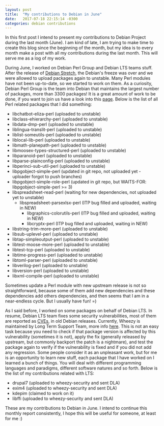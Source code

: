 ```yaml
---
layout: post
title:  "My contributions to Debian in June"
date:   2017-07-18 22:15:14 -0300
categories: debian contributions
---
```


In this first post I intend to present my contributions to Debian Project
during the last month (June). I am kind of late, I am trying to make time to
create this blog since the beginning of the month, but my idea is to every
month make a post with all my contributions during the last month. This will
serve me as a log of my work.

During June, I worked on Debian Perl Group and Debian LTS teams stuff. After
the release of [Debian Stretch](https://www.debian.org/News/2017/20170617),
the Debian's freeze was over and we were allowed to upload packages again to
unstable. Many Perl modules have not been up-to-date, so we started to work on
them. As a curiosity, Debian Perl Group is the team into Debian that maintains
the largest number of packages, more than 3300 packages! It is a great amount
of work to be done, if you want to join us have a look into this
[page](https://wiki.debian.org/Teams/DebianPerlGroup/Welcome). Below is the
list of all Perl related packages that I did something:

* libchatbot-eliza-perl (uploaded to unstable)
* libclass-ehierarchy-perl (uploaded to unstable)
* libdata-dmp-perl (uploaded to unstable)
* liblingua-translit-perl (uploaded to unstable)
* liblist-someutils-perl (uploaded to unstable)
* liblocal-lib-perl (uploaded to unstable)
* libmath-planepath-perl (uploaded to unstable)
* libmoosex-types-structured-perl (uploaded to unstable)
* libparanoid-perl (uploaded to unstable)
* libparse-plainconfig-perl (uploaded to unstable)
* libperinci-sub-util-perl (uploaded to unstable)
* libpgobject-simple-perl (updated in git repo, not uploaded yet - uploader forgot to push branches)
* libpgobject-simple-role-perl (updated in git repo, but WAITS-FOR: libpgobject-simple-perl >= 3)
* libspreadsheet-read-perl (waiting for new dependencies, not uploaded yet to
  unstable)
  - libspreadsheet-parsexlsx-perl (ITP bug filled and uploaded, waiting in NEW)
    - libgraphics-colorutils-perl (ITP bug filled and uploaded, waiting in NEW)
    - libcryptx-perl (ITP bug filled and uploaded, waiting in NEW)
* libstring-trim-more-perl (uploaded to unstable)
* libsub-uplevel-perl (uploaded to unstable)
* libtap-simpleoutput-perl (uploaded to unstable)
* libtest-moose-more-perl (uploaded to unstable)
* libtest-tcp-perl (uploaded to unstable)
* libtime-progress-perl (uploaded to unstable)
* libtoml-parser-perl (uploaded to unstable)
* libverilog-perl (uploaded to unstable)
* libversion-perl (uploaded to unstable)
* libxml-compile-perl (uploaded to unstable)

Sometimes update a Perl module with new upstream release is not so
straightforward, because some of them add new dependencies and these
dependencies add others dependencies, and then seems that I am in a
near-endless cycle. But I usually have fun! =)

As I said before, I worked on some packages on behalf of Debian LTS. In resume,
Debian LTS team fixes some security vulnerabilities, most of them are reported
as [CVEs](https://cve.mitre.org/), in old Debian releases. Currently, Wheezy is
maintained by Long Term Support Team, more info
[here](https://wiki.debian.org/LTS). This is not an easy task because you need
to check if that package version is affected by this vulnerability (sometimes
it is not), apply the fix (generally released by upstream, but commonly
backport the patch is a nightmare), and test the package again to verify if the
vulnerability is fixed and if you did not add any regression. Some people
consider it as an unpleasant work, but for me is an opportunity to learn new
stuff, each package that I have worked on I learned a bunch of things. You will
deal with different programming languages and paradigms, different software
natures and so forth. Below is the list of my contributions related with LTS:

* drupal7 (uploaded to wheezy-security and sent DLA)
* exim4 (uploaded to wheezy-security and sent DLA)
* kdepim (claimed to work on it)
* libffi (uploaded to wheezy-security and sent DLA)

These are my contributions to Debian in June. I intend to continue this monthly
report consistently, I hope this will be useful for someone, at least for me
:)
